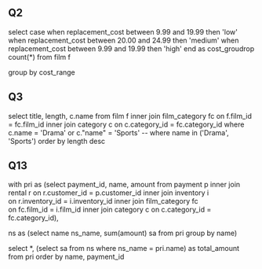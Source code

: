 ## Q2

select
case
	when replacement_cost between 9.99 and 19.99 then 'low'
	when replacement_cost between 20.00 and 24.99 then 'medium'
	when replacement_cost between 9.99 and 19.99 then 'high'
end as cost_groudrop 
count(*)
from film f

group by cost_range

## Q3
select title, length, c.name
from film f
inner join film_category fc
on f.film_id = fc.film_id
inner join category c 
on c.category_id = fc.category_id
where c.name = 'Drama' or c."name" = 'Sports' -- where name in ('Drama', 'Sports')
order by length desc

## Q13
with pri as 
(select payment_id, name, amount
from payment p 
inner join rental r 
on r.customer_id = p.customer_id
inner join inventory i   
on r.inventory_id = i.inventory_id
inner join film_category fc  
on fc.film_id  = i.film_id
inner join category c 
on c.category_id = fc.category_id),

ns as 
(select name ns_name, sum(amount) sa
from pri
group by name)

select *, (select sa from ns where ns_name = pri.name) as total_amount
from pri
order by name, payment_id